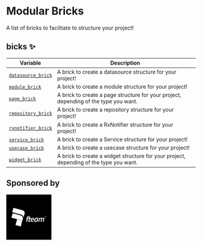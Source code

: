 # Modular Bricks

A list of bricks to facilitate to structure your project!


## bicks ✨

| Variable       | Description             | 
| -------------- | ----------------------- | 
| [`datasource_brick`](https://github.com/Flutterando/brick_module/tree/master/datasource) | A brick to create a datasource structure for your project! |
| [`module_brick`](https://github.com/Flutterando/brick_module/tree/master/module) | A brick to create a module structure for your project! |
| [`page_brick`](https://github.com/Flutterando/brick_module/tree/master/page) | A brick to create a page structure for your project, depending of the type you want. |
| [`repository_brick`](https://github.com/Flutterando/brick_module/tree/master/repository) | A brick to create a repository structure for your project! |
| [`rxnotifier_brick`](https://github.com/Flutterando/brick_module/tree/master/rxNotifier) | A brick to create a RxNotifier structure for your project! |
| [`service_brick`](https://github.com/Flutterando/brick_module/tree/master/service) | A brick to create a Service structure for your project! |
| [`usecase_brick`](https://github.com/Flutterando/brick_module/tree/master/usecase) | A brick to create a usecase structure for your project! |
| [`widget_brick`](https://github.com/Flutterando/brick_module/tree/master/widget) | A brick to create a widget structure for your project, depending of the type you want. 






## Sponsored by

<a href="https://fteam.dev">
  <img src="https://raw.githubusercontent.com/Flutterando/README-Template/master/readme_assets/sponsor-logo.png" alt="Logo" width="120">
</a>
